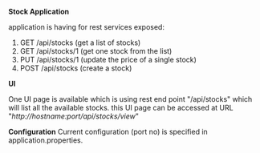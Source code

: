 **Stock Application**

application is having for rest services exposed:
1. GET /api/stocks (get a list of stocks) 
2. GET /api/stocks/1 (get one stock
from the list) 
3. PUT /api/stocks/1 (update the price of a single stock)
4. POST /api/stocks (create a stock)

**UI**

One UI page is available which is using rest end point "/api/stocks" which will list all the available stocks.
this UI page can be accessed at URL "_http://hostname:port/api/stocks/view_"

**Configuration**
Current configuration (port no) is specified in application.properties.
